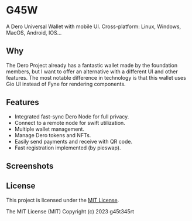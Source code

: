 # G45W

A Dero Universal Wallet with mobile UI.
Cross-platform: Linux, Windows, MacOS, Android, IOS...

## Why

The Dero Project already has a fantastic wallet made by the foundation members,
but I want to offer an alternative with a different UI and other features.
The most notable difference in technology is that this wallet uses Gio UI instead of Fyne for rendering components.

## Features

- Integrated fast-sync Dero Node for full privacy.
- Connect to a remote node for swift utilization.
- Multiple wallet management.
- Manage Dero tokens and NFTs.
- Easily send payments and receive with QR code.
- Fast registration implemented (by pieswap).

## Screenshots

## License

This project is licensed under the [MIT License](https://opensource.org/licenses/MIT).

The MIT License (MIT)
Copyright (c) 2023 g45t345rt
